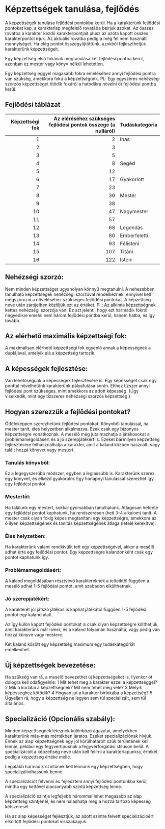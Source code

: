 # Képzettségek tanulása, fejlődés

A képzettségek tanulása fejlődési pontokba kerül. Ha a karakterünk fejlődési pontokat kap, a karakterlap megfelelő rovatába beírjuk azokat. Az összes rovatba a karakter kezdő karakterpontjait plusz az azóta kapott összes karakterpontot írjuk. Az aktuális rovatba pedig a még fel nem használt mennyiséget. Ha elég pontot összegyűjtöttünk, azokból fejleszthetjük karakterünk képzettségeit.

Egy képzettség első fokának megtanulása két fejlődési pontba kerül, azonban ez mester vagy könyv nélkül lehetetlen.

Egy képzettség eggyel magasabb fokra emeléséhez annyi fejlődési pontra van szükség, amekkora fokú a képzettségünk. Pl.: Egy egyszeres nehézségi szorzós képzettséget ötödik fokáról a hatodikra növelni öt fejlődési pontba kerül.

## Fejlődési táblázat
Képzettségi fok|Az eléréséhez szükséges fejlődési pontok összege (a nulláról)|Tudáskategória
--------------:|------------------------------------------------------------:|--------------
1|2|Inas
2|3|
3|5|
4|8|Segéd
5|12|
6|17|Gyakorlott
7|23|
8|30|Mester
9|38|
10|47|Nagymester
11|57|
12|68|Legendás
13|80|Emberfeletti
14|93|Félisteni
15|107|Titáni
16|122|Isteni

## Nehézségi szorzó:
Nem minden képzettséget ugyanolyan könnyű megtanulni. A nehezebben tanulható képzettségek nehézségi szorzóval rendelkeznek, ennyivel kell megszorozni a növeléséhez szükséges fejlődési pontokat. A képzettség neve után zárójelben közöljük ezt az értéket. Pl.: Az alkímia képzettségnek kettes nehézségi szorzója van. Ez azt jelenti, hogy ezt harmadik fokról negyedikre emelni nem három fejlődési pontba kerül, hanem hatba, és így tovább.

## Az elérhető maximális képzettségi fok:
A maximálisan elérhető képzettségi fok egyenlő annak a képességnek a duplájával, amelyik alá a képzettség tartozik.

## A képességek fejlesztése:
Van lehetőségünk a képességek fejlesztésére is. Egy képességet csak egy ponttal növelhetünk karakterünk pályafutása során. Ehhez tízszer annyi fejlődési pont szükséges, mint amekkora az adott képesség. (Úgy viselkedik, mint egy tízszeres nehézségi szorzós képzettség.)

## Hogyan szerezzük a fejlődési pontokat?
Ötféleképpen szerezhetünk fejlődési pontokat: Könyvből tanulással, ha mester tanít, éles helyzetben alkalmazva. Ezek csak egy bizonyos képzettségre vonatkoznak. A mesélő még jutalmazhatja a játékosokat a problémamegoldásért és a jó szerepjátékért is. Ezeket bármilyen képzettség fejlesztésére felhasználhatja a karakter, amit a kaland közben használt, vagy talált hozzá könyvet vagy mestert.

### Tanulás könyvből:
Ez a legegyszerűbb módszer, egyben a leglassúbb is. Karakterünk szerez egy könyvet, és elkezd gyakorolni. Egy hónapnyi tanulással szerezhet így egy fejlődési pontot.

### Mestertől:
Ha találunk egy mestert, sokkal gyorsabban tanulhatunk. Átlagosan hetente egy fejlődési pontot kaphatunk, ha rendszeresen (heti 3-4 alkalom) tanít. A mester csak olyan fokig képes megtanítani egy képzettségre, amekkora az ő ilyen képzettségének és tanítás képzettségének átlaga (lefelé kerekítve).

### Éles helyzetben:
Ha karakterünk valami rendkívülit tett egy képzettségével, akkor a mesélő adhat érte egy fejlődési pontot. Egy képzettségre kalandonként csak egy pontot kaphatunk így.

### Problémamegoldásért:
A kaland megoldásában résztvevő karaktereknek a tetteiktől függően a mesélő adhat 1-5 fejlődési pontot, amit szabadon elkölthetnek.

### Jó szerepjátékért:
A karakterét jól játszó játékos is kaphat játékától függően 1-5 fejlődési pontot egy kaland alatt.

Az így külön kapott fejlődési pontokat is csak olyan képzettségre költhetjük, amit karakterünk már ismer, és a kaland folyamán használta, vagy pedig van hozzá könyve vagy mestere.

Két kaland között egy képzettség maximum egy tudáskategóriát emelkedhet.

## Új képzettségek bevezetése:
Ha szükség van rá, a mesélő bevezethet új képzettségeket is. Ilyenkor öt dologra kell odafigyelnie:
1 Mit tehet meg a karakter ezzel a képzettséggel?
2 Mik a korlátai a képzettségnek? Mit nem tehet meg vele?
3 Melyik képességhez kötődik?
4 Hogyan jut a karakter birtokába a képzettség?
5 Ügyeljen rá, hogy a képzettség ne legyen sem túl specializált, sem túl általános.

## Specializáció (Opcionális szabály):
Minden képzettségnek léteznek különböző ágazatai, amelyekben karakterünk más-más mértékben járatos. Ezeket specializációnak hívjuk. Ennek az alap képzettségnek egy jól körülhatárolt szűk területének kell lennie, például egy fegyvertípusnak a fegyverforgatási stíluson belül. A specializációt a képzettség neve után kell felírni a karakterlapunkra, értékét pedig a képzettség értéke mellé. 

Legalább harmadik szintűnek kell lennünk egy képzettségben, hogy specializálódhassunk benne. 

A specializációt felvenni és fejleszteni annyi fejlődési pontunkba kerül, mintha egy kettővel alacsonyabb szintű képzettség lenne.

A specializáció szintje legfeljebb hárommal lehet magasabb az alap képzettség szintjénél, és nem haladhatja meg a hozzá tartozó képesség kétszeresét.

Ha az alap képességet fejlesztjük, az adott szintre felvett specializációért elköltött fejlődési pontokat visszakapjuk.
